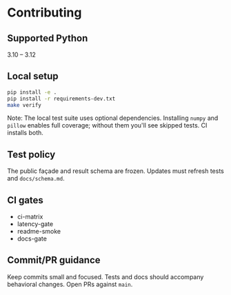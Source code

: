 # Contributing

## Supported Python

3.10 – 3.12

## Local setup

```bash
pip install -e .
pip install -r requirements-dev.txt
make verify
```

Note: The local test suite uses optional dependencies. Installing `numpy` and `pillow` enables full coverage; without them you'll see skipped tests. CI installs both.

## Test policy

The public façade and result schema are frozen. Updates must refresh tests and `docs/schema.md`.

## CI gates

- ci-matrix
- latency-gate
- readme-smoke
- docs-gate

## Commit/PR guidance

Keep commits small and focused. Tests and docs should accompany behavioral changes. Open PRs against `main`.
